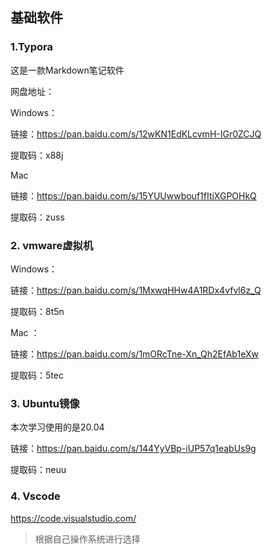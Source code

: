 ## 基础软件

### 1.Typora

这是一款Markdown笔记软件

网盘地址：

Windows： 

链接：https://pan.baidu.com/s/12wKN1EdKLcvmH-IGr0ZCJQ 

提取码：x88j

Mac 

链接：https://pan.baidu.com/s/15YUUwwbouf1fItiXGPOHkQ 

提取码：zuss

### 2. vmware虚拟机

Windows：

链接：https://pan.baidu.com/s/1MxwqHHw4A1RDx4vfvl6z_Q 

提取码：8t5n

Mac ：

链接：https://pan.baidu.com/s/1mORcTne-Xn_Qh2EfAb1eXw 

提取码：5tec

### 3. Ubuntu镜像

本次学习使用的是20.04

链接：https://pan.baidu.com/s/144YyVBp-iUP57q1eabUs9g 

提取码：neuu

### 4. Vscode
https://code.visualstudio.com/

> 根据自己操作系统进行选择